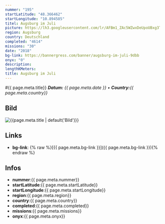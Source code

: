 ```yaml
---
nummer: "195"
startLatitude: "48.366462"
startLongitude: "10.894585"
titel: Augsburg im Juli
picture: https://lh3.googleusercontent.com/lr/AFBm1_ZAc5WZwxDeUpoUBxg3Texj05evksLF3mCThaXFPZQX7AOqY2mlETCnTIBFX6EZGQBBBDRzqwa1sCXl4CuyDZqK3aEDRIwCcgC_4L9-S870x8-DOKE4pwY825lldEGQC2LBuKyHWhToUYBMIRBu1hA_YyoliPopLoxEbAYPig5z4jS5hUpn6wgTa5QaYaXsJM4aCd9BIj-PodRqJZLAUChr1oY8KXEyh8xgvmz7QSzAzd-PUjkOgWdV_QGnkfxctCqp2_8qS4tz_WS2lsJuzPSFu3Xxw97ghG2VekKZje_obeJyd_IMDEu0fumzLiZsXSIx-rMhQnxAGFJxN_Vf4pViqPGKU96-Z2sv1NFcejgFIl0hP6OVdT5lGsgkcNvNCctOiHqqwx12jYq0Rq2tD6SOSGza59s6kZfR_koiwBHTuL8_RFGqS63bukpVOLgFSKFhBR_uX9sl5EKyTMp2YCuhnP6VjxnpfOawEQoCphWKFmabXGeV84mrDSdMzdfVXCxlle3ZfRBFpEhq6Gh24BFtTzn4F5P_gW6cI2bxYLP43FU6rhYMFSpoQMjp9yKGpgz_m6rkn3KOvT9_PUEjaCorWIDUBptE4Xk55I4U5OJi9qeAIANdZhl9jUi0URUJiy8iUWfZ0DN3svFPe9nnhxdxDOAyrThZi6tvs4x2k6troNHAogrinoJCxG3nAOraaSf0GpuketThMHonMyvTPXCZ6qyku36_9EAhgSMLBkQD8JfsXnCZb-xgNe6BEhjA4X3DUoaHQnV1Mll808-wV9QXBqz6mWojtzSKaD73urP--i1_Men0HZuNwIRm1vfYaiQUjE8xGX2jDWjA9sh9rVUkEwD7hoKXdfcn
region: Augsburg
country: Deutschland
completed: "4614"
missions: "30"
date: "2018"
bg-link: https://bannergress.com/banner/augsburg-im-juli-9dbb
onyx: "0"
description: 
lengthKMeters: 
title: Augsburg im Juli
---
```


#{{ page.meta.title}}
_**Datum:** {{ page.meta.date }} • **Country:**{{ page.meta.country}}_

## Bild
![{{page.meta.title | default('Bild')}}]({{page.meta.picture}})

## Links
- **bg-link**: {% raw %}[{{ page.meta.bg-link }}]({{ page.meta.bg-link }}){% endraw %}

## Infos
- **nummer**:{{ page.meta.nummer}}
- **startLatitude**:{{ page.meta.startLatitude}}
- **startLongitude**:{{ page.meta.startLongitude}}
- **region**:{{ page.meta.region}}
- **country**:{{ page.meta.country}}
- **completed**:{{ page.meta.completed}}
- **missions**:{{ page.meta.missions}}
- **onyx**:{{ page.meta.onyx}}

